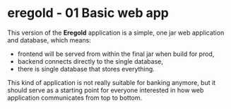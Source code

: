 # eregold - 01 Basic web app

This version of the **Eregold** application is a simple, one jar web application and database, which means:

- frontend will be served from within the final jar when build for prod,
- backend connects directly to the single database,
- there is single database that stores everything.

This kind of application is not really suitable for banking anymore, but it should serve as a starting point for
everyone interested in how web application communicates from top to bottom.